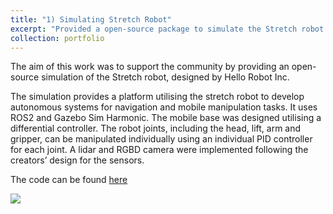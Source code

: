 ```yaml
---
title: "1) Simulating Stretch Robot"
excerpt: "Provided a open-source package to simulate the Stretch robot <br/><img src='/images/stretch_robot.png'>"
collection: portfolio
---
```


The aim of this work was to support the community by providing an open-source simulation of the Stretch robot, designed by Hello Robot Inc. 

The simulation provides a platform utilising the stretch robot to develop autonomous systems for navigation and mobile manipulation tasks. It uses ROS2 and Gazebo Sim Harmonic. The mobile base was designed utilising a differential controller. The robot joints, including the head, lift, arm and gripper, can be manipulated individually using an individual PID controller for each joint. A lidar and RGBD camera were implemented following the creators’ design for the sensors.

The code can be found <a href="https://github.com/CardiffUniversityComputationalRobotics/stretch_ros2">here</a>

<img src='/images/stretch_robot.png'>
